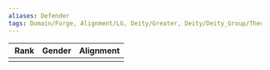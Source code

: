 ```yaml
---
aliases: Defender
tags: Domain/Forge, Alignment/LG, Deity/Greater, Deity/Deity_Group/Thediac
---
```

| Rank | Gender | Alignment |
|:-:|:-:|:-:|
||||
